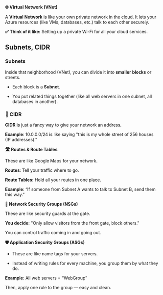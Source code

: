 **🌐 Virtual Network (VNet)**

A **Virtual Network** is like your own private network in the cloud. It lets your Azure resources (like VMs, databases, etc.) talk to each other securely.

**✅ Think of it like:** Setting up a private Wi-Fi for all your cloud services.

## Subnets, CIDR

### Subnets

Inside that neighborhood (VNet), you can divide it into **smaller blocks** or streets.

- Each block is a **Subnet**.

- You put related things together (like all web servers in one subnet, all databases in another).
  

### 🧮 CIDR 

**CIDR** is just a fancy way to give your network an address.

**Example**: 10.0.0.0/24 is like saying "this is my whole street of 256 houses (IP addresses)."


**🛣️ Routes & Route Tables**

These are like Google Maps for your network.

**Routes**: Tell your traffic where to go.

**Route Tables:** Hold all your routes in one place.

**Example**: “If someone from Subnet A wants to talk to Subnet B, send them this way.”


**🚦 Network Security Groups (NSGs)**

These are like security guards at the gate.

**You decide:** "Only allow visitors from the front gate, block others."

You can control traffic coming in and going out.

**🛡️ Application Security Groups (ASGs)**

- These are like name tags for your servers.

- Instead of writing rules for every machine, you group them by what they do.

**Example**: All web servers = “WebGroup”

Then, apply one rule to the group — easy and clean.
